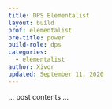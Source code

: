 ```yaml
---
title: DPS Elementalist
layout: build
prof: elementalist
pre-title: power
build-role: dps
categories:
  - elementalist
author: Xivor
updated: September 11, 2020
---
```


… post contents …